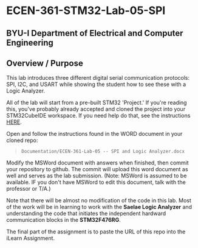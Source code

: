 # ECEN-361-STM32-Lab-05-SPI
## BYU-I  Department of Electrical and Computer Engineering
## Overview / Purpose
This lab introduces three different digital serial communication protocols:  SPI, I2C, and USART while showing the student how to see these with a Logic Analyzer.

All of the lab will start from a pre-built STM32 'Project.'  If you're reading this, you've probably already accepted and cloned the project into your STM32CubeIDE workspace.  If you need help do that, see the instructions [HERE](./Documentation/Working_with_Labs_from_Github_Classroom_Repository.pdf).

Open and follow the instructions found in the WORD document in your cloned repo: 

>``Documentation/ECEN-361-Lab-05 -- SPI and Logic Analyzer.docx``

Modify the MSWord document with answers when finished, then commit your repository to github.   The commit will upload this word document as well and serves as the lab submission.   (Note:  MSWord is assumed to be available.  IF you don't have MSWord to edit this document, talk with the professor or T/A.)

Note that there will be almost no modification of the code in this lab.  Most of the work will be in learning to work with the **Saelae Logic Analyzer** and understanding the code that initiates the independent hardward communication blocks in the **STM32F476RG**.

The final part of the assignment is to paste the URL of this repo into the iLearn Assignment.  